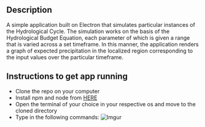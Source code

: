 ## Description

A simple application built on Electron that simulates particular instances of the Hydrological Cycle. The simulation works on the basis of the Hydrological Budget Equation, each parameter of which is given a range that is varied across a set timeframe. In this manner, the application renders a graph of expected precipitation in the localized region corresponding to the input values over the particular timeframe.

## Instructions to get app running

- Clone the repo on your computer
- Install npm and node from [HERE](https://www.npmjs.com/get-npm?utm_source=house&utm_medium=homepage&utm_campaign=free%20orgs&utm_term=Install%20npm)
- Open the terminal of your choice in your respective os and move to the cloned directory
- Type in the following commands:
![Imgur](https://i.imgur.com/YkA5ceu.png)
